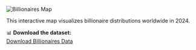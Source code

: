 ![Billionaires Map](https://raw.githubusercontent.com/Abiodun360of/GIF-image1/main/billionaires15_2024map.gif)

This interactive map visualizes billionaire distributions worldwide in 2024.

📊 **Download the dataset:**  
[Download Billionaires Data](https://github.com/Abiodun360of/GIF-image1/blob/main/billionaires15_2024map.xlsx?raw=true)



